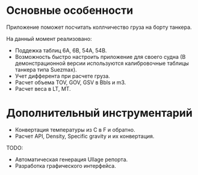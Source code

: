 # Основные особенности

Приложение поможет посчитать коллчичество груза на борту танкера.

На данный момент реализовано:
  - Поддежка таблиц 6A, 6B, 54A, 54B.
  - Возможность быстро настроить приложение для своего судна (В демонстрационной версии используются калибровочные таблицы танкера типа Suezmax).
  - Учет дифферента при расчете груза.
  - Расчет объема TOV, GOV, GSV в Bbls и m3.
  - Расчет веса в LT, MT.

# Дополнительный инструментарий
  - Конвертация температуры из C в F и обратно.
  - Расчет API, Density, Specific gravity и их конвертация.

TODO:
  - Автоматическая генерация Ullage репорта.
  - Разработка графического интерфейса.
